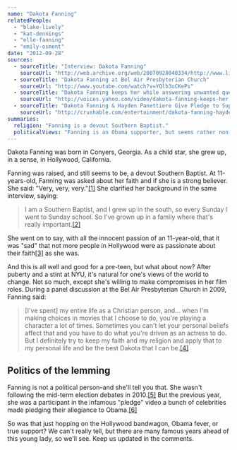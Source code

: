 ```yaml
---
name: "Dakota Fanning"
relatedPeople:
  - "blake-lively"
  - "kat-dennings"
  - "elle-fanning"
  - "emily-osment"
date: "2012-09-28"
sources:
  - sourceTitle: "Interview: Dakota Fanning"
    sourceUrl: "http://web.archive.org/web/20070928040334/http://www.lifeteen.com/default.aspx?PageID=FEATUREDETAIL&__DocumentId=106317&__ArticleIndex=0"
  - sourceTitle: "Dakota Fanning at Bel Air Presbyterian Church"
    sourceUrl: "http://www.youtube.com/watch?v=YQlb3uCKePs"
  - sourceTitle: "Dakota Fanning keeps her while answering unwanted questions"
    sourceUrl: "http://voices.yahoo.com/video/dakota-fanning-keeps-her-while-answering-unwanted-3133875.html"
  - sourceTitle: "Dakota Fanning & Hayden Panettiere Give Pledge to Support Obama"
    sourceUrl: "http://crushable.com/entertainment/dakota-fanning-hayden-panettiere-give-pledge-to-support-obama/"
summaries:
  religion: "Fanning is a devout Southern Baptist."
  politicalViews: "Fanning is an Obama supporter, but seems rather non-political otherwise."
---
```


Dakota Fanning was born in Conyers, Georgia. As a child star, she grew up, in a sense, in Hollywood, California.

Fanning was raised, and still seems to be, a devout Southern Baptist. At 11-years-old, Fanning was asked about her faith and if she is a strong believer. She said: "Very, very, very."<a class="source-citation" href="#http%3A%2F%2Fweb.archive.org%2Fweb%2F20070928040334%2Fhttp%3A%2F%2Fwww.lifeteen.com%2Fdefault.aspx%3FPageID%3DFEATUREDETAIL%26__DocumentId%3D106317%26__ArticleIndex%3D0" title="Interview: Dakota Fanning">[1]</a> She clarified her background in the same interview, saying:

>I am a Southern Baptist, and I grew up in the south, so every Sunday I went to Sunday school. So I've grown up in a family where that's really important.<a class="source-citation" href="#http%3A%2F%2Fweb.archive.org%2Fweb%2F20070928040334%2Fhttp%3A%2F%2Fwww.lifeteen.com%2Fdefault.aspx%3FPageID%3DFEATUREDETAIL%26__DocumentId%3D106317%26__ArticleIndex%3D0" title="Interview: Dakota Fanning">[2]</a>

She went on to say, with all the innocent passion of an 11-year-old, that it was "sad" that not more people in Hollywood were as passionate about their faith<a class="source-citation" href="#http%3A%2F%2Fweb.archive.org%2Fweb%2F20070928040334%2Fhttp%3A%2F%2Fwww.lifeteen.com%2Fdefault.aspx%3FPageID%3DFEATUREDETAIL%26__DocumentId%3D106317%26__ArticleIndex%3D0" title="Interview: Dakota Fanning">[3]</a> as she was.

And this is all well and good for a pre-teen, but what about now? After puberty and a stint at NYU, it's natural for one's views of the world to change. Not so much, except she's willing to make compromises in her film roles. During a panel discussion at the Bel Air Presbyterian Church in 2009, Fanning said:

>[I've spent] my entire life as a Christian person, and… when I'm making choices in movies that I choose to do, you're playing a character a lot of times. Sometimes you can't let your personal beliefs affect that and you have to do what you're driven as an actress to do. But I definitely try to keep my faith and my religion and apply that to my personal life and be the best Dakota that I can be.<a class="source-citation" href="#http%3A%2F%2Fwww.youtube.com%2Fwatch%3Fv%3DYQlb3uCKePs" title="Dakota Fanning at Bel Air Presbyterian Church">[4]</a>

## 

## Politics of the lemming

Fanning is not a political person–and she'll tell you that. She wasn't following the mid-term election debates in 2010.<a class="source-citation" href="#http%3A%2F%2Fvoices.yahoo.com%2Fvideo%2Fdakota-fanning-keeps-her-while-answering-unwanted-3133875.html" title="Dakota Fanning keeps her while answering unwanted questions">[5]</a> But the previous year, she was a participant in the infamous "pledge" video a bunch of celebrities made pledging their allegiance to Obama.<a class="source-citation" href="#http%3A%2F%2Fcrushable.com%2Fentertainment%2Fdakota-fanning-hayden-panettiere-give-pledge-to-support-obama%2F" title="Dakota Fanning &amp; Hayden Panettiere Give Pledge to Support Obama">[6]</a>

So was that just hopping on the Hollywood bandwagon, Obama fever, or true support? We can't really tell, but there are many famous years ahead of this young lady, so we'll see. Keep us updated in the comments.